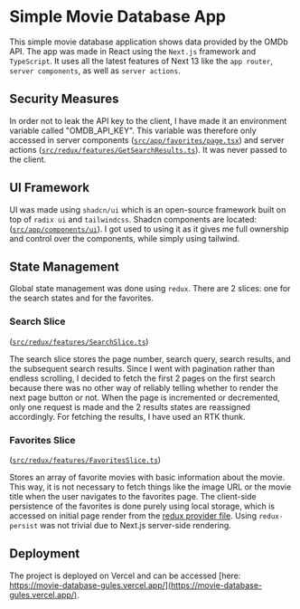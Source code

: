 # Simple Movie Database App

This simple movie database application shows data provided by the OMDb API. The app was made in React using the `Next.js` framework and `TypeScript`. It uses all the latest features of Next 13 like the `app router`, `server components`, as well as `server actions`. 

## Security Measures

In order not to leak the API key to the client, I have made it an environment variable called "OMDB_API_KEY". This variable was therefore only accessed in server components ([`src/app/favorites/page.tsx`](src/app/favorites/page.tsx)) and server actions ([`src/redux/features/GetSearchResults.ts`](src/redux/features/GetSearchResults.ts)). It was never passed to the client.

## UI Framework

UI was made using `shadcn/ui` which is an open-source framework built on top of `radix ui` and `tailwindcss`. Shadcn components are located: ([`src/app/components/ui`](src/app/components/ui)). I got used to using it as it gives me full ownership and control over the components, while simply using tailwind.

## State Management

Global state management was done using `redux`. There are 2 slices: one for the search states and for the favorites.

### Search Slice 
([`src/redux/features/SearchSlice.ts`](src/redux/features/SearchSlice.ts))

The search slice stores the page number, search query, search results, and the subsequent search results. Since I went with pagination rather than endless scrolling, I decided to fetch the first 2 pages on the first search because there was no other way of reliably telling whether to render the next page button or not. When the page is incremented or decremented, only one request is made and the 2 results states are reassigned accordingly. For fetching the results, I have used an RTK thunk.

### Favorites Slice 
([`src/redux/features/FavoritesSlice.ts`](src/redux/features/FavoritesSlice.ts))

Stores an array of favorite movies with basic information about the movie. This way, it is not necessary to fetch things like the image URL or the movie title when the user navigates to the favorites page. The client-side persistence of the favorites is done purely using local storage, which is accessed on initial page render from the [redux provider file](src/redux/provider.tsx). Using `redux-persist` was not trivial due to Next.js server-side rendering.

## Deployment

The project is deployed on Vercel and can be accessed [here: https://movie-database-gules.vercel.app/](https://movie-database-gules.vercel.app/).
